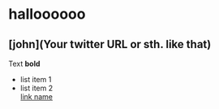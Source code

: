 # halloooooo

## [john](Your twitter URL or sth. like that)

Text **bold**  
* list item 1  
* list item 2  
[link name](http://berlinjs.org)
